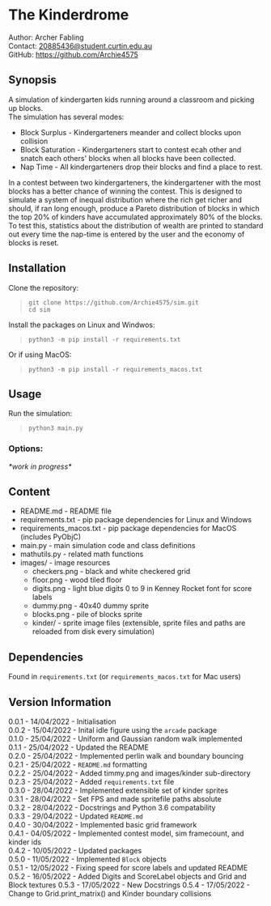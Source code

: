 The Kinderdrome
===============
Author: Archer Fabling  
Contact:  <20885436@student.curtin.edu.au>  
GitHub: https://github.com/Archie4575  

## Synopsis

A simulation of kindergarten kids running around a classroom and picking up blocks.  
The simulation has several modes:  
- Block Surplus - Kindergarteners meander and collect blocks upon collision  
- Block Saturation - Kindergarteners start to contest ecah other and snatch each others' blocks when all blocks have been collected.  
- Nap Time - All kindergarteners drop their blocks and find a place to rest.   

In a contest between two kindergarteners, the kindergartener with the most blocks has a better chance of winning the contest. This is designed to simulate a system of inequal distribution where the rich get richer and should, if ran long enough, produce a Pareto distribution of blocks in which the top 20% of kinders have accumulated approximately 80% of the blocks. To test this, statistics about the distribution of wealth are printed to standard out every time the nap-time is entered by the user and the economy of blocks is reset. 

## Installation

Clone the repository:
>`git clone https://github.com/Archie4575/sim.git`  
>`cd sim`  

Install the packages on Linux and Windwos:  
>`python3 -m pip install -r requirements.txt`  

Or if using MacOS:  
>`python3 -m pip install -r requirements_macos.txt`  

## Usage

Run the simulation:
>`python3 main.py`

### Options:  

*\*work in progress\**

## Content

- README.md - README file  
- requirements.txt - pip package dependencies for Linux and Windows  
- requirements_macos.txt - pip package dependencies for MacOS (includes PyObjC)  
- main.py - main simulation code and class definitions  
- mathutils.py - related math functions  
- images/ - image resources  
    - checkers.png - black and white checkered grid 
    - floor.png - wood tiled floor
    - digits.png - light blue digits 0 to 9 in Kenney Rocket font for score labels
    - dummy.png - 40x40 dummy sprite  
    - blocks.png - pile of blocks sprite
    - kinder/ - sprite image files (extensible, sprite files and paths are reloaded from disk every simulation)

## Dependencies

Found in `requirements.txt` (or `requirements_macos.txt` for Mac users)

## Version Information
0.0.1 - 14/04/2022 - Initialisation  
0.0.2 - 15/04/2022 - Inital idle figure using the `arcade` package  
0.1.0 - 25/04/2022 - Uniform and Gaussian random walk implemented  
0.1.1 - 25/04/2022 - Updated the README  
0.2.0 - 25/04/2022 - Implemented perlin walk and boundary bouncing  
0.2.1 - 25/04/2022 - `README.md` formatting  
0.2.2 - 25/04/2022 - Added timmy.png and images/kinder sub-directory  
0.2.3 - 25/04/2022 - Added `requirements.txt` file  
0.3.0 - 28/04/2022 - Implemented extensible set of kinder sprites  
0.3.1 - 28/04/2022 - Set FPS and made spritefile paths absolute  
0.3.2 - 28/04/2022 - Docstrings and Python 3.6 compatability  
0.3.3 - 29/04/2022 - Updated `README.md`  
0.4.0 - 30/04/2022 - Implemented basic grid framework  
0.4.1 - 04/05/2022 - Implemented contest model, sim framecount, and kinder ids  
0.4.2 - 10/05/2022 - Updated packages  
0.5.0 - 11/05/2022 - Implemented `Block` objects  
0.5.1 - 12/05/2022 - Fixing speed for score labels and updated README
0.5.2 - 16/05/2022 - Added Digits and ScoreLabel objects and Grid and Block textures
0.5.3 - 17/05/2022 - New Docstrings
0.5.4 - 17/05/2022 - Change to Grid.print_matrix() and Kinder boundary collisions